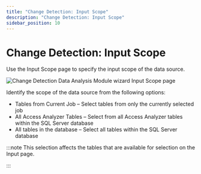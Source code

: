 ```yaml
---
title: "Change Detection: Input Scope"
description: "Change Detection: Input Scope"
sidebar_position: 10
---
```


# Change Detection: Input Scope

Use the Input Scope page to specify the input scope of the data source.

![Change Detection Data Analysis Module wizard Input Scope page](/img/product_docs/accessanalyzer/12.0/admin/analysis/changedetection/inputscope.webp)

Identify the scope of the data source from the following options:

- Tables from Current Job – Select tables from only the currently selected job
- All Access Analyzer Tables – Select from all Access Analyzer tables within the SQL Server database
- All tables in the database – Select all tables within the SQL Server database

:::note
This selection affects the tables that are available for selection on the Input page.

:::
